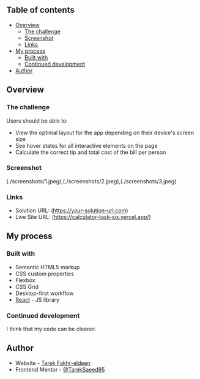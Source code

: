 ## Table of contents
- [Overview](#overview)
  - [The challenge](#the-challenge)
  - [Screenshot](#screenshot)
  - [Links](#links)
- [My process](#my-process)
  - [Built with](#built-with)
  - [Continued development](#continued-development)
- [Author](#author)

## Overview

### The challenge

Users should be able to:

- View the optimal layout for the app depending on their device's screen size
- See hover states for all interactive elements on the page
- Calculate the correct tip and total cost of the bill per person

### Screenshot

(./screenshots/1.jpeg),(./screenshots/2.jpeg),(./screenshots/3.jpeg)

### Links

- Solution URL: (https://your-solution-url.com)
- Live Site URL: (https://calculator-task-six.vercel.app/)

## My process

### Built with

- Semantic HTML5 markup
- CSS custom properties
- Flexbox
- CSS Grid
- Desktop-first workflow
- [React](https://reactjs.org/) - JS library

### Continued development

I think that my code can be cleaner.                          

## Author

- Website - [Tarek Fakhr-eldeen](https://myportfolio-kohl-iota.vercel.app/)
- Frontend Mentor - [@TarekSaeed95](https://www.frontendmentor.io/profile/TarekSaeed95)


